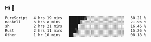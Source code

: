 ### Hi 👋

<!--START_SECTION:waka-->

```text
PureScript   4 hrs 19 mins   ███████▓░░░░░░░░░░░░░░░░░   30.21 %
Haskell      3 hrs 8 mins    █████▒░░░░░░░░░░░░░░░░░░░   21.96 %
sh           2 hrs 21 mins   ████░░░░░░░░░░░░░░░░░░░░░   16.46 %
Rust         2 hrs 11 mins   ███▓░░░░░░░░░░░░░░░░░░░░░   15.26 %
Other        1 hr 10 mins    ██░░░░░░░░░░░░░░░░░░░░░░░   08.18 %
```

<!--END_SECTION:waka-->

